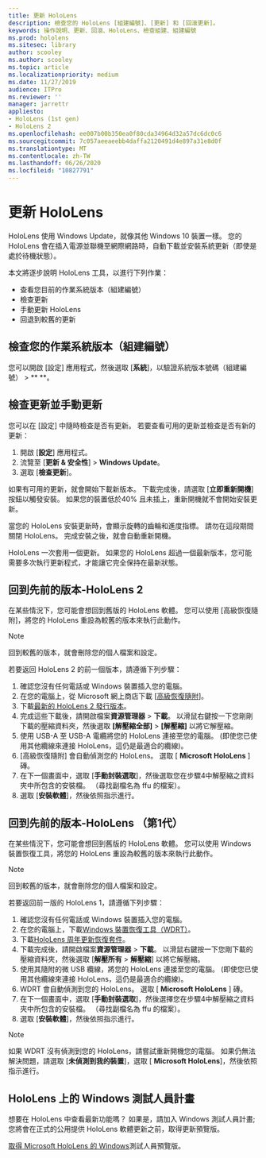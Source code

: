 ```yaml
---
title: 更新 HoloLens
description: 檢查您的 HoloLens [組建編號]、[更新] 和 [回滾更新]。
keywords: 操作說明、更新、回滾、HoloLens、檢查組建、組建編號
ms.prod: hololens
ms.sitesec: library
author: scooley
ms.author: scooley
ms.topic: article
ms.localizationpriority: medium
ms.date: 11/27/2019
audience: ITPro
ms.reviewer: ''
manager: jarrettr
appliesto:
- HoloLens (1st gen)
- HoloLens 2
ms.openlocfilehash: ee007b00b350ea0f80cda34964d32a57dc6dc0c6
ms.sourcegitcommit: 7c057aeeaeebb4daffa2120491d4e897a31e8d0f
ms.translationtype: MT
ms.contentlocale: zh-TW
ms.lasthandoff: 06/26/2020
ms.locfileid: "10827791"
---
```

# 更新 HoloLens

HoloLens 使用 Windows Update，就像其他 Windows 10 裝置一樣。 您的 HoloLens 會在插入電源並聯機至網際網路時，自動下載並安裝系統更新（即使是處於待機狀態）。

本文將逐步說明 HoloLens 工具，以進行下列作業：

- 查看您目前的作業系統版本（組建編號）
- 檢查更新
- 手動更新 HoloLens
- 回退到較舊的更新

## 檢查您的作業系統版本（組建編號）

您可以開啟 [設定] 應用程式，然後選取 [**系統**]，以驗證系統版本號碼（組建編號）  >  ** **。

## 檢查更新並手動更新

您可以在 [設定] 中隨時檢查是否有更新。  若要查看可用的更新並檢查是否有新的更新：

1. 開啟 [**設定**] 應用程式。
1. 流覽至 [**更新 & 安全性**]  >  **Windows Update**。
1. 選取 [**檢查更新**]。

如果有可用的更新，就會開始下載新版本。 下載完成後，請選取 [**立即重新開機**] 按鈕以觸發安裝。 如果您的裝置低於40% 且未插上，重新開機就不會開始安裝更新。

當您的 HoloLens 安裝更新時，會顯示旋轉的齒輪和進度指標。 請勿在這段期間關閉 HoloLens。 完成安裝之後，就會自動重新開機。

HoloLens 一次套用一個更新。  如果您的 HoloLens 超過一個最新版本，您可能需要多次執行更新程式，才能讓它完全保持在最新狀態。

## 回到先前的版本-HoloLens 2

在某些情況下，您可能會想回到舊版的 HoloLens 軟體。 您可以使用 [高級恢復隨附]，將您的 HoloLens 重設為較舊的版本來執行此動作。

> [!NOTE]
> 回到較舊的版本，就會刪除您的個人檔案和設定。

若要返回 HoloLens 2 的前一個版本，請遵循下列步驟：

1. 確認您沒有任何電話或 Windows 裝置插入您的電腦。
1. 在您的電腦上，從 Microsoft 網上商店下載 [[高級恢復隨附](https://www.microsoft.com/p/advanced-recovery-companion/9p74z35sfrs8?activetab=pivot:overviewtab)]。
1. 下載[最新的 HoloLens 2 發行版本](https://aka.ms/hololens2download)。
1. 完成這些下載後，請開啟檔案**資源管理器**  >  **下載**。 以滑鼠右鍵按一下您剛剛下載的壓縮資料夾，然後選取 **[解壓縮全部]** > **[解壓縮]** 以將它解壓縮。
1. 使用 USB-A 至 USB-A 電纜將您的 HoloLens 連接至您的電腦。 (即使您已使用其他纜線來連接 HoloLens，這仍是最適合的纜線)。
1. [高級恢復隨附] 會自動偵測您的 HoloLens。 選取 [ **Microsoft HoloLens** ] 磚。
1. 在下一個畫面中，選取 [**手動封裝選取**]，然後選取您在步驟4中解壓縮之資料夾中所包含的安裝檔。 （尋找副檔名為 ffu 的檔案）。
1. 選取 [**安裝軟體**]，然後依照指示進行。

## 回到先前的版本-HoloLens （第1代）

在某些情況下，您可能會想回到舊版的 HoloLens 軟體。 您可以使用 Windows 裝置恢復工具，將您的 HoloLens 重設為較舊的版本來執行此動作。

> [!NOTE]
> 回到較舊的版本，就會刪除您的個人檔案和設定。

若要返回前一版的 HoloLens 1，請遵循下列步驟：

1. 確認您沒有任何電話或 Windows 裝置插入您的電腦。
1. 在您的電腦上，下載[Windows 裝置恢復工具（WDRT）](https://support.microsoft.com/help/12379)。
1. 下載[HoloLens 周年更新恢復套件](https://aka.ms/hololensrecovery)。
1. 下載完成後，請開啟檔案**資源管理器**  >  **下載**。 以滑鼠右鍵按一下您剛下載的壓縮資料夾，然後選取 [**解壓所有**  >  **解壓縮**] 以將它解壓縮。
1. 使用其隨附的微 USB 纜線，將您的 HoloLens 連接至您的電腦。 (即使您已使用其他纜線來連接 HoloLens，這仍是最適合的纜線)。
1. WDRT 會自動偵測到您的 HoloLens。 選取 [ **Microsoft HoloLens** ] 磚。
1. 在下一個畫面中，選取 [**手動封裝選取**]，然後選擇您在步驟4中解壓縮之資料夾中所包含的安裝檔。 （尋找副檔名為 ffu 的檔案）。
1. 選取 [**安裝軟體**]，然後依照指示進行。

> [!NOTE]
> 如果 WDRT 沒有偵測到您的 HoloLens，請嘗試重新開機您的電腦。 如果仍無法解決問題，請選取 [**未偵測到我的裝置**]，選取 [ **Microsoft HoloLens**]，然後依照指示進行。

## HoloLens 上的 Windows 測試人員計畫

想要在 HoloLens 中查看最新功能嗎？  如果是，請加入 Windows 測試人員計畫;您將會在正式的公用提供 HoloLens 軟體更新之前，取得更新預覽版。

[取得 Microsoft HoloLens 的 Windows](hololens-insider.md)測試人員預覽版。

